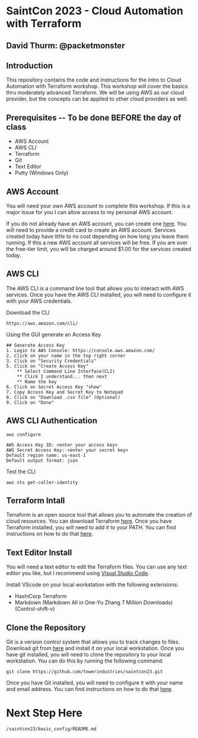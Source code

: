 # SaintCon 2023 - Cloud Automation with Terraform
## David Thurm: @packetmonster
## Introduction
This repository contains the code and instructions for the Intro to Cloud Automation with Terraform workshop.  This workshop will cover the basics thru moderately advanced Terraform.  We will be using AWS as our cloud provider, but the concepts can be applied to other cloud providers as well.

## Prerequisites -- To be done **BEFORE** the day of class
* AWS Account
* AWS CLI
* Terraform
* Git
* Text Editor
* Putty (Windows Only)

## AWS Account
You will need your own AWS account to complete this workshop.  If this is a major issue for you I can allow access to my personal AWS account.  

If you do not already have an AWS account, you can create one [here](https://aws.amazon.com/premiumsupport/knowledge-center/create-and-activate-aws-account/).  You will need to provide a credit card to create an AWS account.  Services created today have little to no cost depending on how long you leave them running.  If this a new AWS account all services will be free.  If you are over the free-tier limit, you will be charged around $1.00 for the services created today.

## AWS CLI
The AWS CLI is a command line tool that allows you to interact with AWS services.  Once you have the AWS CLI installed, you will need to configure it with your AWS credentials.

Download the CLI
```
https://aws.amazon.com/cli/
```

Using the GUI generate an Access Key
```
## Generate Access Key
1. Login to AWS Console: https://console.aws.amazon.com/
2. Click on your name in the top right corner
3. Click on "Security Credentials"
5. Click on "Create Access Key"
    ** Select Command Line Interface(CLI)
    ** Click I understand... then next
    ** Name the key
6. Click on Secret Access Key "show"
7. Copy Access Key and Secret Key to Notepad
8. Click on "Download .csv file" (Optional)
9. Click on "Done"
```
## AWS CLI Authentication

```
aws configure
```
```
AWS Access Key ID: <enter your access key>
AWS Secret Access Key: <enter your secret key>
Default region name: us-east-1
Default output format: json
```
Test the CLI
```
aws sts get-caller-identity
```
## Terraform Intall
Terraform is an open source tool that allows you to automate the creation of cloud resources.  You can download Terraform [here](https://www.terraform.io/downloads.html).  Once you have Terraform installed, you will need to add it to your PATH.  You can find instructions on how to do that [here](https://stackoverflow.com/questions/14637979/how-to-permanently-set-path-on-linux-unix).

## Text Editor Install
You will need a text editor to edit the Terraform files.  You can use any text editor you like, but I recommend using [Visual Studio Code](https://code.visualstudio.com/).

Install VScode on your local workstation with the following extensions:
* HashiCorp Terraform
* Markdown (Markdown All in One-Yu Zhang 7 Million Downloads)(Control-shift-v)
  
## Clone the Repository
Git is a version control system that allows you to track changes to files.  Download git from [here](https://git-scm.com/downloads) and install it on your local workstation.  Once you have git installed, you will need to clone the repository to your local workstation.  You can do this by running the following command:
```
git clone https://github.com/towerindustries/saintcon23.git
```
Once you have Git installed, you will need to configure it with your name and email address.  You can find instructions on how to do that [here](https://git-scm.com/book/en/v2/Getting-Started-First-Time-Git-Setup).


# Next Step Here
```/saintcon23/basic_config/README.md```